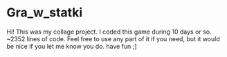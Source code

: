 # Gra_w_statki
Hi!
This was my collage project.
I coded this game during 10 days or so. 
~2352 lines of code.
Feel free to use any part of it if you need, but it would be nice if you let me know you do.
have fun ;]
